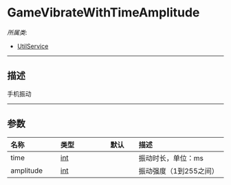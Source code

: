 # GameVibrateWithTimeAmplitude

*所属类*:
* [UtilService](/Api/Classes/Service/UtilService.md)
------------------------------------------------------------------------------------------
## 描述

手机振动

------------------------------------------------------------------------------------------
## 参数

|<div style="width:100px">名称</div>|<div style="width:100px">类型</div>|<div style="width:50px">默认</div>|<div style="width:350px">描述</div>|
|:---|:---|:---|:---|
|time|[int](/Api/DataType/Number.md)||振动时长，单位：ms|
|amplitude|[int](/Api/DataType/Number.md)||振动强度（1到255之间）|
